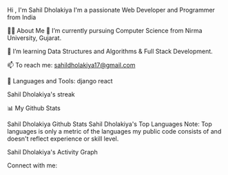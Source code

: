 Hi , I'm Sahil Dholakiya
I'm a passionate Web Developer and Programmer from India 

🙋‍♂️ About Me
🔭 I’m currently pursuing Computer Science from Nirma University, Gujarat.

🌱 I’m learning Data Structures and Algorithms & Full Stack Development.

📫 To reach me: sahildholakiya17@gmail.com


🚀 Languages and Tools:
         django react


Sahil Dholakiya's streak


📊 My Github Stats

Sahil Dholakiya Github Stats
Sahil Dholakiya's Top Languages
Note: Top languages is only a metric of the languages my public code consists of and doesn't reflect experience or skill level.

Sahil Dholakiya's Activity Graph



Connect with me:
